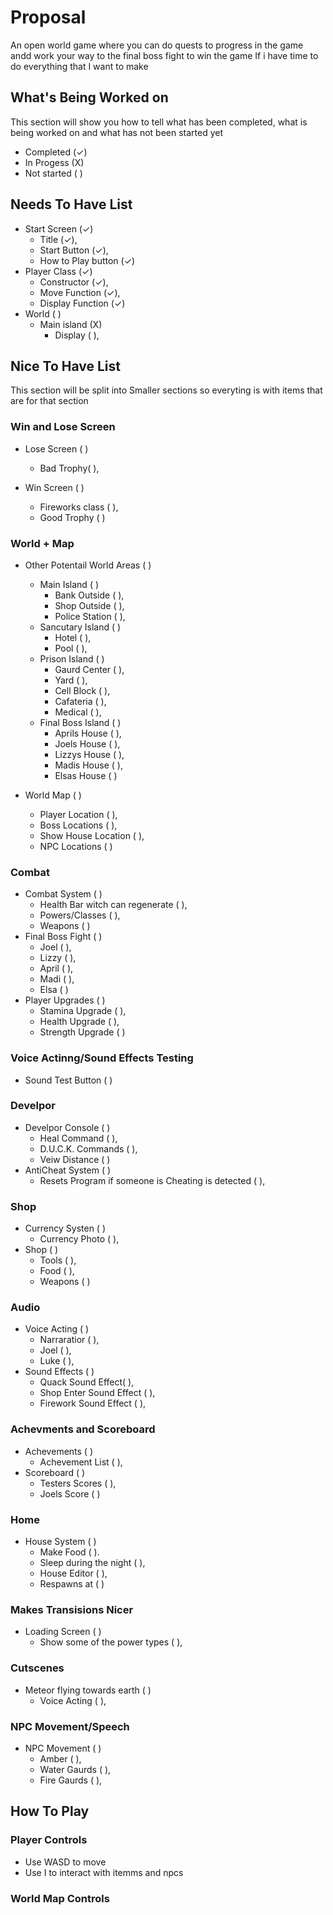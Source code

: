 # Proposal 

An open world game where you can do quests to progress in the game andd work your way to the final boss fight to win the game If i have time to do everything that I want to make

## What's Being Worked on
This section will show you how to tell what has been completed, what is being worked on and what has not been started yet

- Completed (✓)
- In Progess (X)
- Not started ( )

## Needs To Have List

- Start Screen (✓)
    - Title (✓),
    - Start Button (✓),
    - How to Play button (✓)
- Player Class (✓)
    - Constructor (✓),
    - Move Function (✓),
    - Display Function (✓)
- World ( )
    - Main island (X)
        - Display ( ),

## Nice To Have List
This section will be split into Smaller sections so everyting is with items that are for that section 

### Win and Lose Screen
- Lose Screen ( )
    - Bad Trophy( ),

- Win Screen ( )
    - Fireworks class ( ),
    - Good Trophy ( )

### World + Map

- Other Potentail World Areas ( )
    - Main Island ( )
        - Bank Outside ( ),
        - Shop Outside ( ),
        - Police Station ( ),
    - Sancutary Island ( )        
        - Hotel ( ),
        - Pool ( ),
    - Prison Island ( ) 
        - Gaurd Center ( ),
        - Yard ( ),
        - Cell Block ( ),
        - Cafateria ( ),
        - Medical ( ),
    - Final Boss Island ( ) 
        - Aprils House ( ),
        - Joels House ( ),
        - Lizzys House ( ),
        - Madis House ( ),
        - Elsas House ( )

- World Map ( )
    - Player Location ( ),
    - Boss Locations ( ),
    - Show House Location ( ),
    - NPC Locations ( )

### Combat 

- Combat System ( )
    - Health Bar witch can regenerate ( ),
    - Powers/Classes ( ),
    - Weapons ( )
- Final Boss Fight ( )
    - Joel ( ),
    - Lizzy ( ),
    - April ( ),
    - Madi ( ),
    - Elsa ( )
- Player Upgrades ( )
    - Stamina Upgrade ( ),
    - Health Upgrade ( ),
    - Strength Upgrade ( )

### Voice Actinng/Sound Effects Testing

- Sound Test Button ( )

### Develpor 

- Develpor Console ( )
    - Heal Command ( ),
    - D.U.C.K. Commands ( ),
    - Veiw Distance ( )
- AntiCheat System ( )
    - Resets Program if someone is Cheating is detected ( ),

 ### Shop

- Currency Systen ( )
    - Currency Photo ( ),
- Shop ( )
    - Tools ( ),
    - Food ( ),
    - Weapons ( )

### Audio

- Voice Acting ( )
    - Narraratior ( ),
    - Joel ( ),
    - Luke ( ),
- Sound Effects ( )
    - Quack Sound Effect( ),
    - Shop Enter Sound Effect ( ),
    - Firework Sound Effect ( ),

### Achevments and Scoreboard

- Achevements ( )
    - Achevement List ( ),
- Scoreboard ( )
    - Testers Scores ( ),
    - Joels Score ( )

### Home

- House System ( )
    - Make Food ( ).
    - Sleep during the night ( ),
    - House Editor ( ),
    - Respawns at ( )

### Makes Transisions Nicer

- Loading Screen ( )
    - Show some of the power types ( ),

### Cutscenes

- Meteor flying towards earth ( )
    - Voice Acting ( ),

### NPC Movement/Speech

- NPC Movement ( )
    - Amber ( ),
    - Water Gaurds ( ),
    - Fire Gaurds ( ),

## How To Play
### Player Controls 

- Use WASD to move
- Use I to interact with itemms and npcs

### World Map Controls
